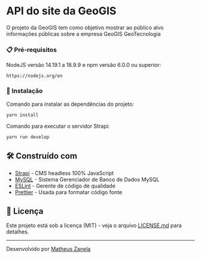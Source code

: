 # API do site da GeoGIS

O projeto da GeoGIS tem como objetivo mostrar ao público alvo informações públicas sobre a empresa GeoGIS GeoTecnologia

### 📋 Pré-requisitos

NodeJS versão 14.19.1 a 18.9.9 e npm versão 6.0.0 ou superior:

```
https://nodejs.org/en
```

### 🔧 Instalação

Comando para instalar as dependências do projeto:

```
yarn install
```

Comando para executar o servidor Strapi:

```
yarn run develop
```

## 🛠️ Construído com

- [Strapi](https://strapi.io) - CMS headless 100% JavaScript
- [MySQL](https://www.mysql.com) - Sistema Gerenciador de Banco de Dados MySQL
- [ESLint](https://eslint.org) - Gerente de código de qualidade
- [Prettier](https://prettier.io) - Usada para formatar código fonte

## 📄 Licença

Este projeto está sob a licença (MIT) - veja o arquivo [LICENSE.md](https://github.com/developerMatheusz/api-geogis/blob/master/LICENSE.md) para detalhes.

---

Desenvolvido por [Matheus Zanela](https://github.com/developerMatheusz)
